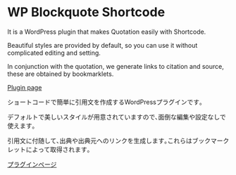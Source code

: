 # WP Blockquote Shortcode

It is a WordPress plugin that makes Quotation easily with Shortcode.

Beautiful styles are provided by default, so you can use it without complicated editing and setting.

In conjunction with the quotation, we generate links to citation and source, these are obtained by bookmarklets.

[Plugin page](http://e-joint.jp/works/wp-blockquote-shortcode/)

ショートコードで簡単に引用文を作成するWordPressプラグインです｡

デフォルトで美しいスタイルが用意されていますので､面倒な編集や設定なしで使えます｡

引用文に付随して､出典や出典元へのリンクを生成します｡これらはブックマークレットによって取得されます｡

[プラグインページ](http://e-joint.jp/works/wp-blockquote-shortcode/)
